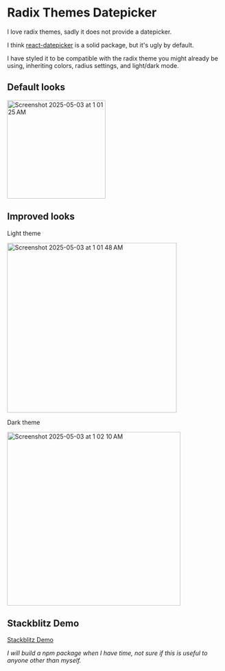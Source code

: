 # Radix Themes Datepicker

I love radix themes, sadly it does not provide a datepicker.

I think [react-datepicker](https://www.npmjs.com/package/react-datepicker) is a solid package, but it's ugly by default.

I have styled it to be compatible with the radix theme you might already be using, inheriting colors, radius settings, and light/dark mode.

## Default looks

<img width="229" alt="Screenshot 2025-05-03 at 1 01 25 AM" src="https://github.com/user-attachments/assets/7967066b-016b-46be-a8fc-3609bd0df395" />


## Improved looks

Light theme

<img width="395" alt="Screenshot 2025-05-03 at 1 01 48 AM" src="https://github.com/user-attachments/assets/c5e5cfc2-64e9-4206-bbfa-1f9ed1f886ea" />

Dark theme

<img width="404" alt="Screenshot 2025-05-03 at 1 02 10 AM" src="https://github.com/user-attachments/assets/73351e88-45af-47e0-8fb6-e22d616ec602" />


## Stackblitz Demo

[Stackblitz Demo](https://stackblitz.com/edit/vitejs-vite-kjiuylts?file=src%2FApp.tsx)

_I will build a npm package when I have time, not sure if this is useful to anyone other than myself._
